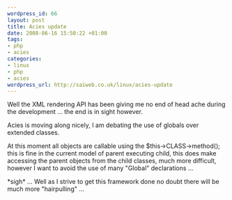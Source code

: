 ```yaml
--- 
wordpress_id: 66
layout: post
title: Acies update
date: 2008-06-16 15:50:22 +01:00
tags: 
- php
- acies
categories: 
- linux
- php
- acies
wordpress_url: http://saiweb.co.uk/linux/acies-update
---
```

<p>Well the XML rendering API has been giving me no end of head ache during the development ... the end is in sight however.</p>
<p>Acies is moving along nicely, I am debating the use of globals over extended classes.</p>
<p>At this moment all objects are callable using the $this->CLASS->method(); this is fine in the current model of parent executing child, this does make accessing the parent objects from the child classes, much more difficult, however I want to avoid the use of many "Global" declarations ...</p>
<p>*sigh* ... Well as I strive to get this framework done no doubt there will be much more "hairpulling" ...</p>
